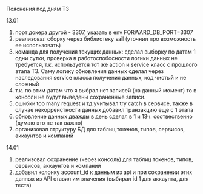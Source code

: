 Пояснения под дням ТЗ

13.01
1) порт докера другой - 3307, указать в env FORWARD_DB_PORT=3307
2) реализовал сборку через библиотеку sail (уточнил про возможность ее использовать)
3) команда для получения текущих данных: сделал выборку по датам 1 одни сутки, проверка в работоспобосности логики данных не требуется, т.к. используется тот же action и service класс с прошлого этапа ТЗ. Саму логику обновления данных сделал через наследования service класса получения данных, код чистый и не сложный
4) т.к. по этим датам что я выбрал нет записей (на данный момент) то в консоли не будут выведены сохраненные записи.
5) ошибки too many request и тд учитывал try catch в сервисе, также в случае некорренстности данных добавил транзакцию еще с 1 этапа
6) обновление данных дважды в день сделал в 1 и 13ч. соотвественно (думаю это не так важно)
7) организовал структуру БД для таблиц токенов, типов, сервисов, аккаунтов и компаний 

14.01
1) реализовал сохранение (через консоль) для таблиц токенов, типов, сервисов, аккаунтов и компаний
2) добавил колонку account_id к данным из api и при сохранении этих данных из API ставил им значения (выбирал id 1 для аккаунта,
для теста)